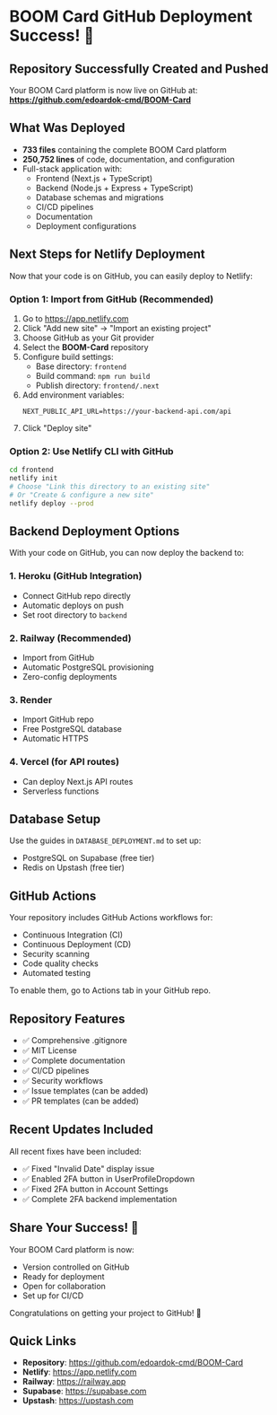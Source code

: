 # BOOM Card GitHub Deployment Success! 🎉

## Repository Successfully Created and Pushed

Your BOOM Card platform is now live on GitHub at:
**https://github.com/edoardok-cmd/BOOM-Card**

## What Was Deployed

- **733 files** containing the complete BOOM Card platform
- **250,752 lines** of code, documentation, and configuration
- Full-stack application with:
  - Frontend (Next.js + TypeScript)
  - Backend (Node.js + Express + TypeScript)
  - Database schemas and migrations
  - CI/CD pipelines
  - Documentation
  - Deployment configurations

## Next Steps for Netlify Deployment

Now that your code is on GitHub, you can easily deploy to Netlify:

### Option 1: Import from GitHub (Recommended)

1. Go to https://app.netlify.com
2. Click "Add new site" → "Import an existing project"
3. Choose GitHub as your Git provider
4. Select the **BOOM-Card** repository
5. Configure build settings:
   - Base directory: `frontend`
   - Build command: `npm run build`
   - Publish directory: `frontend/.next`
6. Add environment variables:
   ```
   NEXT_PUBLIC_API_URL=https://your-backend-api.com/api
   ```
7. Click "Deploy site"

### Option 2: Use Netlify CLI with GitHub

```bash
cd frontend
netlify init
# Choose "Link this directory to an existing site"
# Or "Create & configure a new site"
netlify deploy --prod
```

## Backend Deployment Options

With your code on GitHub, you can now deploy the backend to:

### 1. Heroku (GitHub Integration)
- Connect GitHub repo directly
- Automatic deploys on push
- Set root directory to `backend`

### 2. Railway (Recommended)
- Import from GitHub
- Automatic PostgreSQL provisioning
- Zero-config deployments

### 3. Render
- Import GitHub repo
- Free PostgreSQL database
- Automatic HTTPS

### 4. Vercel (for API routes)
- Can deploy Next.js API routes
- Serverless functions

## Database Setup

Use the guides in `DATABASE_DEPLOYMENT.md` to set up:
- PostgreSQL on Supabase (free tier)
- Redis on Upstash (free tier)

## GitHub Actions

Your repository includes GitHub Actions workflows for:
- Continuous Integration (CI)
- Continuous Deployment (CD)
- Security scanning
- Code quality checks
- Automated testing

To enable them, go to Actions tab in your GitHub repo.

## Repository Features

- ✅ Comprehensive .gitignore
- ✅ MIT License
- ✅ Complete documentation
- ✅ CI/CD pipelines
- ✅ Security workflows
- ✅ Issue templates (can be added)
- ✅ PR templates (can be added)

## Recent Updates Included

All recent fixes have been included:
- ✅ Fixed "Invalid Date" display issue
- ✅ Enabled 2FA button in UserProfileDropdown
- ✅ Fixed 2FA button in Account Settings
- ✅ Complete 2FA backend implementation

## Share Your Success! 🚀

Your BOOM Card platform is now:
- Version controlled on GitHub
- Ready for deployment
- Open for collaboration
- Set up for CI/CD

Congratulations on getting your project to GitHub! 🎊

## Quick Links

- **Repository**: https://github.com/edoardok-cmd/BOOM-Card
- **Netlify**: https://app.netlify.com
- **Railway**: https://railway.app
- **Supabase**: https://supabase.com
- **Upstash**: https://upstash.com